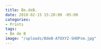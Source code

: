 ```yaml
---
title: Be.deB.
date: 2018-02-15 15:20:00 -05:00
categories:
- Prints
tags:
- Be de B
image: "/uploads/BdeB-ATOXYZ-SHOPsm.jpg"
---
```


